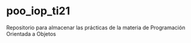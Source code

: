 # poo_iop_ti21
Repositorio para almacenar las prácticas de la materia de Programación Orientada a Objetos
